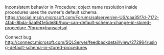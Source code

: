 
Inconsistent behavior in Procedure: object name resolution inside procedures uses the owner's default schema.
https://social.msdn.microsoft.com/Forums/sqlserver/en-US/caa35f7d-7172-4fab-8bda-5aa941e5de8b/how-can-default-schema-change-in-stored-procedure-?forum=transactsql

Connect bug
http://connect.microsoft.com/SQLServer/feedbackdetail/view/272964/using-default-schema-in-stored-procedures